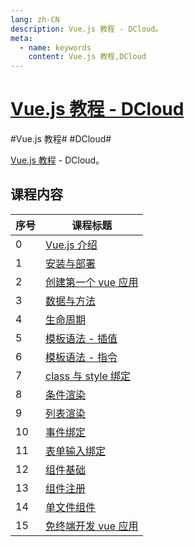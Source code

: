 ```yaml
---
lang: zh-CN
description: Vue.js 教程 - DCloud。
meta:
  - name: keywords
    content: Vue.js 教程,DCloud
---
```


# [Vue.js 教程 - DCloud](https://ke.qq.com/course/343370)

\#Vue.js 教程#
\#DCloud#

[Vue.js 教程](https://learning.dcloud.io/#/) - DCloud。

## 课程内容

<table class="course-table">
<thead>
  <tr><th>序号</th><th>课程标题</th></tr>
</thead>
<tbody>
  <tr><td>0<vp-icon name="checkbox-selected" /></td><td><a href="./introduction">Vue.js 介绍</a></td></tr>
  <tr><td>1<vp-icon name="checkbox-selected" /></td><td><a href="./install-deploy">安装与部署</a></td></tr>
  <tr><td>2<vp-icon name="checkbox-selected" /></td><td><a href="./vue-application">创建第一个 vue 应用</a></td></tr>
  <tr><td>3<vp-icon name="checkbox-selected" /></td><td><a href="./data-method">数据与方法</a></td></tr>
  <tr><td>4<vp-icon name="checkbox-selected" /></td><td><a href="./lifecycle">生命周期</a></td></tr>
  <tr><td>5<vp-icon name="checkbox-selected" /></td><td><a href="./interpolation">模板语法 - 插值</a></td></tr>
  <tr><td>6<vp-icon name="checkbox-selected" /></td><td><a href="./directive">模板语法 - 指令</a></td></tr>
  <tr><td>7<vp-icon name="checkbox-selected" /></td><td><a href="./class-style">class 与 style 绑定</a></td></tr>
  <tr><td>8<vp-icon name="checkbox-selected" /></td><td><a href="./condition">条件渲染</a></td></tr>
  <tr><td>9<vp-icon name="checkbox-selected" /></td><td><a href="./list">列表渲染</a></td></tr>
  <tr><td>10</td><td><a href="./">事件绑定</a></td></tr>
  <tr><td>11</td><td><a href="./">表单输入绑定</a></td></tr>
  <tr><td>12</td><td><a href="./">组件基础</a></td></tr>
  <tr><td>13</td><td><a href="./">组件注册</a></td></tr>
  <tr><td>14</td><td><a href="./">单文件组件</a></td></tr>
  <tr><td>15</td><td><a href="./">免终端开发 vue 应用</a></td></tr>
</tbody>
</table>
